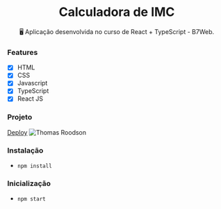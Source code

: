 <h1 align="center">Calculadora de IMC</h1>

<p align="center">🖥️ Aplicação desenvolvida no curso de React + TypeScript - B7Web.</p>

### Features

- [x] HTML
- [x] CSS
- [x] Javascript
- [x] TypeScript
- [x] React JS

### Projeto
[Deploy](https://thomasroodson.github.io/calculator-imc/)
![Thomas Roodson](https://i.ibb.co/wMZmWKQ/print-IMC.jpg)

### Instalação
- `npm install`

### Inicialização
- `npm start`
